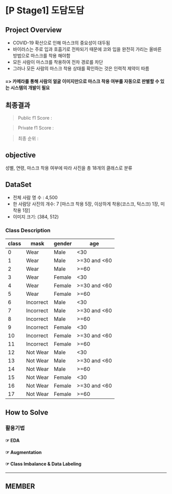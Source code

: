 # [P Stage1] 도담도담


## Project Overview

- COVID-19 확산으로 인해 마스크의 중요성이 대두됨
- 바이러스는 주로 입과 호흡기로 전파되기 때문에 코와 입을 완전히 가리는 올바른 방법으로 마스크를 착용 해야함
- 모든 사람이 마스크를 착용하여 전차 경로를 차단
- 그러나 모든 사람의 마스크 착용 상태를 확인하는 것은 인력적 제약이 따름
 #### => 카메라를 통해 사람의 얼굴 이미지만으로 마스크 착용 여부를 자동으로 판별할 수 있는 시스템의 개발이 필요




## 최종결과


>Public f1 Score : 

>Private f1 Score : 

>최종 순위 : 


## objective
성별, 연령, 마스크 착용 여부에 따라 사진을 총 18개의 클래스로 분류



## DataSet

- 전체 사람 명 수 : 4,500
- 한 사람당 사진의 개수: 7 [마스크 착용 5장, 이상하게 착용(코스크, 턱스크) 1장, 미착용 1장]
- 이미지 크기: (384, 512)


### Class Description

|class|mask|gender|age|
|---|---|---|---|
|0|Wear|Male|<30|
|1|Wear|Male|>=30 and <60|
|2|Wear|Male|>=60|
|3|Wear|Female|<30|
|4|Wear|Female|>=30 and <60|
|5|Wear|Female|>=60|
|6|Incorrect|Male|<30|
|7|Incorrect|Male|>=30 and <60|
|8|Incorrect|Male|>=60|
|9|Incorrect|Female|<30|
|10|Incorrect|Female|>=30 and <60|
|11|Incorrect|Female|>=60|
|12|Not Wear|Male|<30|
|13|Not Wear|Male|>=30 and <60|
|14|Not Wear|Male|>=60|
|15|Not Wear|Female|<30|
|16|Not Wear|Female|>=30 and <60|
|17|Not Wear|Female|>=60|  

## How to Solve


### 활용기법

#### ☞ EDA

#### ☞ Augmentation

#### ☞ Class Imbalance & Data Labeling



---
## MEMBER



